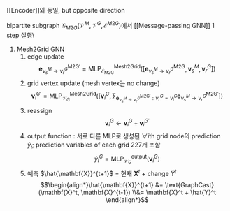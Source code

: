 [[Encoder]]와 동일, but opposite direction

bipartite subgraph $\mathcal{G}_{M2G}(\mathcal{V}^M, \mathcal{V}^G, \mathcal{E}^{M2G})$에서 [[Message-passing GNN]] 1 step 실행\
1. Mesh2Grid GNN
	1) edge update $$\mathbf{e}^{\text{M2G}'}_{\nu_s^M \rightarrow \nu_r^G} = \text{MLP}^{\text{Mesh2Grid}}_{\mathcal{E}_{\text{M2G}}} \left( [ \mathbf{e}^{\text{M2G}}_{\nu_s^M \rightarrow \nu_r^G}, \mathbf{v}^M_s, \mathbf{v}^G_r ] \right)$$
	2) grid vertex update (mesh vertex는 no change)$$\mathbf{v}^{G'}_i = \text{MLP}^{\text{Mesh2Grid}}_{\mathcal{V}_G} \left( \left[ \mathbf{v}^G_i, \sum_{\mathbf{e}^{\text{M2G}'}_{\nu_s^M \rightarrow \nu_r^G} : \nu_r^G = \nu^G_i} \mathbf{e}^{\text{M2G}'}_{\nu_s^M \rightarrow \nu_r^G} \right] \right)$$
	3) reassign$$\mathbf{v}^G_i \leftarrow \mathbf{v}^G_i + \mathbf{v}^{G'}_i$$
	4) output function
	   : 서로 다른 MLP로 생성된 $\forall i$th grid node의 prediction $\hat{y}_i$;
	   prediction variables of each grid 227개 포함 $$\hat{y}_i^G = \text{MLP}^{\text{output}}_{\mathcal{V}_G} (\mathbf{v}^{G}_i) $$
	5) 예측 $\hat{\mathbf{X}}^{t+1}$ = 현재 $\mathbf{X}^t$ + change $\hat{Y}^t$
$$\begin{align*}\hat{\mathbf{X}}^{t+1} &= \text{GraphCast}(\mathbf{X}^t, \mathbf{X}^{t-1}) \\&= \mathbf{X}^t + \hat{Y}^t \end{align*}$$

 